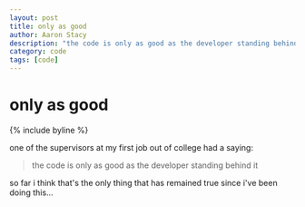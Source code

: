 ```yaml
---
layout: post
title: only as good
author: Aaron Stacy
description: "the code is only as good as the developer standing behind it"
category: code
tags: [code]
---
```


# only as good

{% include byline %}

one of the supervisors at my first job out of college had a saying:

> the code is only as good as the developer standing behind it

so far i think that's the only thing that has remained true since i've been
doing this...

